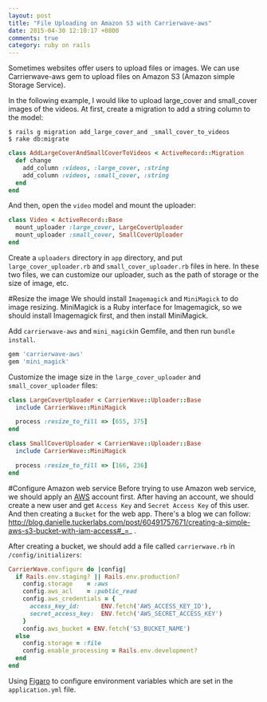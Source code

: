 ```yaml
---
layout: post
title: "File Uploading on Amazon S3 with Carrierwave-aws"
date: 2015-04-30 12:10:17 +0800
comments: true
category: ruby on rails
---
```

Sometimes websites offer users to upload files or images. We can use Carrierwave-aws gem to upload files on Amazon S3 (Amazon simple Storage Service).

In the following example, I would like to upload large_cover and small_cover images of the videos. At first, create a migration to add a string column to the model:
```
$ rails g migration add_large_cover_and _small_cover_to_videos
$ rake db:migrate
```

```ruby 20150127011135_add_large_cover_and_small_cover_to_videos.rb
class AddLargeCoverAndSmallCoverToVideos < ActiveRecord::Migration
  def change
    add_column :videos, :large_cover, :string
    add_column :videos, :small_cover, :string
  end
end
```

And then, open the `video` model and mount the uploader:
```ruby video.rb
class Video < ActiveRecord::Base
  mount_uploader :large_cover, LargeCoverUploader
  mount_uploader :small_cover, SmallCoverUploader
end
```

Create a `uploaders` directory in `app` directory, and put `large_cover_uploader.rb` and `small_cover_uploader.rb` files in here. In these two files, we can customize our uploader, such as the path of storage or the size of image, etc.



#Resize the image
We should install `Imagemagick` and `MiniMagick` to do image resizing. MiniMagick is a Ruby interface for Imagemagick, so we should install Imagemagick first, and then install MiniMagick.

Add `carrierwave-aws` and `mini_magick`in Gemfile, and then run `bundle install`.
```ruby Gemfile
gem 'carrierwave-aws'
gem 'mini_magick'
```

Customize the image size in the `large_cover_uploader` and `small_cover_uploader` files:

```ruby large_cover_uploader.rb
class LargeCoverUploader < CarrierWave::Uploader::Base
  include CarrierWave::MiniMagick

  process :resize_to_fill => [655, 375]
end
```

```ruby small_cover_uploader.rb
class SmallCoverUploader < CarrierWave::Uploader::Base
  include CarrierWave::MiniMagick

  process :resize_to_fill => [166, 236]
end
```
#Configure Amazon web service
Before trying to use Amazon web service, we should apply an [AWS](http://aws.amazon.com/) account first. After having an account, we should create a new user and get `Access Key` and `Secret Access Key` of this user. And then creating a `Bucket` for the web app. There's a blog we can follow: http://blog.danielle.tuckerlabs.com/post/60491757671/creating-a-simple-aws-s3-bucket-with-iam-access#_=_ .

After creating a bucket, we should add a file called `carrierwave.rb`  in `/config/initializers`:
```ruby carrierwave.rb
CarrierWave.configure do |config|
  if Rails.env.staging? || Rails.env.production?
    config.storage    = :aws
    config.aws_acl    = :public_read
    config.aws_credentials = {
      access_key_id:      ENV.fetch('AWS_ACCESS_KEY_ID'),
      secret_access_key:  ENV.fetch('AWS_SECRET_ACCESS_KEY')
    }
    config.aws_bucket = ENV.fetch('S3_BUCKET_NAME')
  else
    config.storage = :file
    config.enable_processing = Rails.env.development?
  end
end
```

Using [Figaro](https://github.com/laserlemon/figaro) to configure environment variables which are set in the `application.yml` file.

